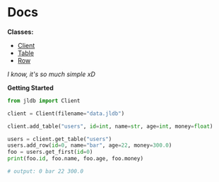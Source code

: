 # Docs

**Classes:**
- [Client](https://github.com/HidekiHrk/JLDB/blob/master/docs/client.md)
- [Table](https://github.com/HidekiHrk/JLDB/blob/master/docs/table.md)
- [Row](https://github.com/HidekiHrk/JLDB/blob/master/docs/row.md)

*I know, it's so much simple xD*

**Getting Started**
```python
from jldb import Client

client = Client(filename="data.jldb")

client.add_table("users", id=int, name=str, age=int, money=float)

users = client.get_table("users")
users.add_row(id=0, name="bar", age=22, money=300.0)
foo = users.get_first(id=0)
print(foo.id, foo.name, foo.age, foo.money)

# output: 0 bar 22 300.0
```
